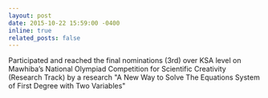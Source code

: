 ```yaml
---
layout: post
date: 2015-10-22 15:59:00 -0400
inline: true
related_posts: false
---
```


Participated and reached the final nominations (3rd) over KSA level on Mawhiba’s National Olympiad Competition for Scientific Creativity (Research Track) by a research "A New Way to Solve The Equations System of First Degree with Two Variables"
